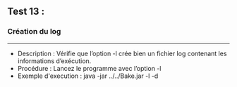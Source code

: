 ## Test 13 :
### Création du log

----------
- Description : Vérifie que l’option -l crée bien un fichier log contenant les informations d’exécution.
- Procédure : Lancez le programme avec l’option -l
- Exemple d'execution : java -jar ../../Bake.jar -l -d